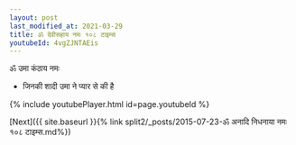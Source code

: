 ```yaml
---
layout: post
last_modified_at: 2021-03-29
title: ॐ देवीसहाय नमः १०८ टाइम्स
youtubeId: 4vgZJNTAEis
---
```

 
 
 ॐ उमा कंठाय नमः  
 
 -  जिनकी शादी उमा ने प्यार से की है 
 
  
 
  
 
 
 
 
 
 


{% include youtubePlayer.html id=page.youtubeId %}
 
[Next]({{ site.baseurl }}{% link  split2/_posts/2015-07-23-ॐ अनादि निधनाया नमः  १०८ टाइम्स.md%})
 

